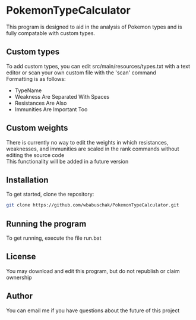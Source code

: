 # PokemonTypeCalculator
This program is designed to aid in the analysis of Pokemon types and is fully compatable with custom types.

## Custom types
To add custom types, you can edit src/main/resources/types.txt with a text editor or scan your own custom file with the 'scan' command  
Formatting is as follows:

- TypeName
- Weakness Are Separated With Spaces
- Resistances Are Also
- Immunities Are Important Too

## Custom weights
There is currently no way to edit the weights in which resistances, weaknesses, and immunities are scaled in the rank commands without editing the source code  
This functionality will be added in a future version

## Installation
To get started, clone the repository:

```bash
git clone https://github.com/wbabuschak/PokemonTypeCalculator.git
```
## Running the program
To get running, execute the file run.bat

## License
You may download and edit this program, but do not republish or claim ownership

## Author
You can email me if you have questions about the future of this project
